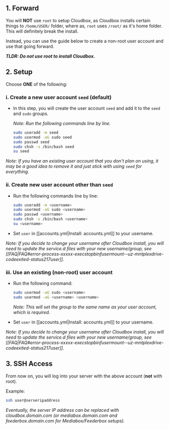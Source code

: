 ## 1. Forward 

You will **NOT** use `root` to setup Cloudbox, as Cloudbox installs certain things to `/home/USER/` folder, where as, `root` uses `/root/` as it's home folder. This will definitely break the install.

Instead, you can use the guide below to create a non-root user account and use that going forward. 

**_TLDR: Do not use root to install Cloudbox._**

## 2. Setup


Choose **ONE** of the following:

###    i. Create a new user account `seed` (default)

- In this step, you will create the user account `seed` and add it to the `seed` and `sudo` groups.  

  _Note: Run the following commands line by line._

   ```bash
   sudo useradd -m seed
   sudo usermod -aG sudo seed
   sudo passwd seed
   sudo chsh -s /bin/bash seed
   su seed
   ```
 
_Note: If you have an existing user account that you don't plan on using, it may be a good idea to remove it and just stick with using `seed` for everything._

###    ii. Create new user account other than `seed`

- Run the following commands line by line:

   ```bash
   sudo useradd -m <username>
   sudo usermod -aG sudo <username>
   sudo passwd <username>
   sudo chsh -s /bin/bash <username>
   su <username>
   ```

- Set `user` in [[accounts.yml|Install: accounts.yml]] to your username.

_Note: If you decide to change your username after Cloudbox install, you will need to update the service.d files with your new username/group, see [[FAQ|FAQ#error-process-xxxxx-execstopbinfusermount--uz-mntplexdrive-codeexited-status217user]]._


###    iii. Use an existing (non-root) user account

- Run the following command: 


   ```bash
   sudo usermod -aG sudo <username>
   sudo usermod -aG <username> <username>
   ```

   _Note: This will set the group to the same name as your user account, which is required._


- Set `user` in [[accounts.yml|Install: accounts.yml]] to your username.

_Note: If you decide to change your username after Cloudbox install, you will need to update the service.d files with your new username/group, see [[FAQ|FAQ#error-process-xxxxx-execstopbinfusermount--uz-mntplexdrive-codeexited-status217user]]._


## 3. SSH Access

From now on, you will log into your server with the above account (**not** with root).

Example:
```bash
ssh user@serveripaddress
```

_Eventually, the server IP address can be replaced with cloudbox.domain.com (or mediabox.domain.com and feederbox.domain.com for Mediabox/Feederbox setups)._